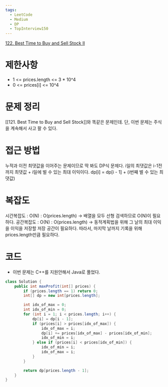 ```yaml
---
tags:
  - LeetCode
  - Medium
  - DP
  - TopInterview150
---
```

[122. Best Time to Buy and Sell Stock II](https://leetcode.com/problems/best-time-to-buy-and-sell-stock-ii/)
# 제한사항
- 1 <= prices.length <=  3 * 10^4
- 0 <= prices[i] <= 10^4

# 문제 정리
[[121. Best Time to Buy and Sell Stock]]와 똑같은 문제인데. 단, 이번 문제는 주식을 계속해서 사고 팔 수 있다.

# 접근 방법
누적과 이전 최댓값을 이어주는 문제이므로 딱 봐도 DP식 문제다.
i일의 최댓값은 i-1전까지 최댓값 + i일에 벌 수 있는 최대 이익이다.
dp[i] = dp[i - 1] + (i번째 벌 수 있는 최댓값)

# 복잡도
시간복잡도 : O(N) : O(prices.length) -> 배열을 모두 선형 검색하므로 O(N)이 필요하다.
공간복잡도 : O(N) : O(prices.length) -> 동적계획법을 위해 그 날의 최대 이익을 이익을 저장할 저장 공간이 필요하다. 따라서, 마지막 날까지 기록을 위해 prices.length만큼 필요하다.

# 코드
- 이번 문제는 C++를 지원안해서 Java로 풀었다.
``` java
class Solution {
    public int maxProfit(int[] prices) {
        if (prices.length == 1) return 0;
        int[] dp = new int[prices.length];

        int idx_of_max = 0;
        int idx_of_min = 0;
        for (int i = 1; i < prices.length; i++) {
            dp[i] = dp[i - 1];
            if (prices[i] > prices[idx_of_max]) {
                idx_of_max = i;
                dp[i] += prices[idx_of_max] - prices[idx_of_min];
                idx_of_min = i;
            } else if (prices[i] < prices[idx_of_min]) {
                idx_of_min = i;
                idx_of_max = i;
            }
        }

        return dp[prices.length - 1];
    }
}
```

